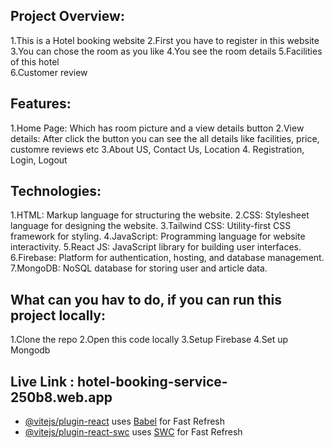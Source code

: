 ## Project Overview:
1.This is a Hotel booking website
2.First you have to register in this website
3.You can chose the room as you like
4.You see the room details
5.Facilities of this hotel  
6.Customer review

## Features:
1.Home Page: Which has room picture and a view details button
2.View details: After click the button you can see the all details like facilities, price, customre reviews etc
3.About US, Contact Us, Location
4. Registration, Login, Logout

## Technologies:
1.HTML: Markup language for structuring the website. 2.CSS: Stylesheet language for designing the website. 3.Tailwind CSS: Utility-first CSS framework for styling. 4.JavaScript: Programming language for website interactivity. 5.React JS: JavaScript library for building user interfaces. 6.Firebase: Platform for authentication, hosting, and database management. 7.MongoDB: NoSQL database for storing user and article data.

## What can you hav to do, if you can run this project locally:
1.Clone the repo
2.Open this code locally
3.Setup Firebase
4.Set up Mongodb

## Live Link : hotel-booking-service-250b8.web.app

- [@vitejs/plugin-react](https://github.com/vitejs/vite-plugin-react/blob/main/packages/plugin-react/README.md) uses [Babel](https://babeljs.io/) for Fast Refresh
- [@vitejs/plugin-react-swc](https://github.com/vitejs/vite-plugin-react-swc) uses [SWC](https://swc.rs/) for Fast Refresh

